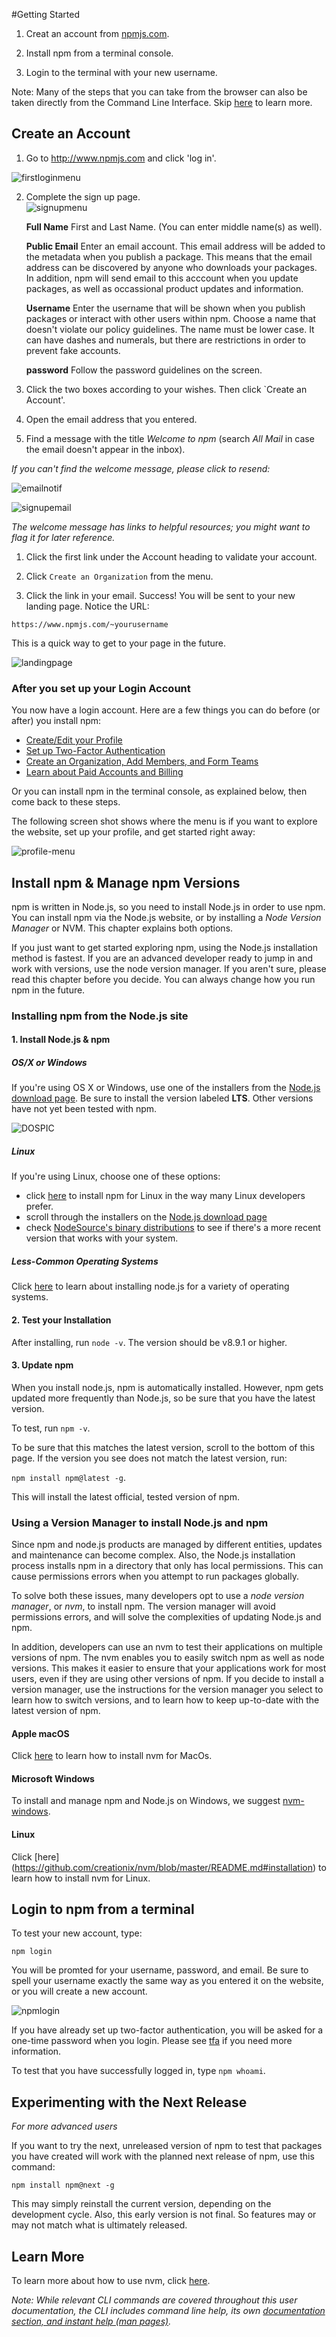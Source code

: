 <!--
title: 02 - How to set up a new npm account & install npm-->

#Getting Started 

1. Creat an account from [npmjs.com](http://www.npmjs.com).

2. Install npm from a terminal console.

3. Login to the terminal with your new username. 

Note: Many of the steps that you can take from the browser can also be taken directly from the Command Line Interface. Skip [here](#Related-CLI-Commands) to learn more. 

## Create an Account

1. Go to http://www.npmjs.com and click 'log in'.

![firstloginmenu](first-screen.png)

2. Complete the sign up page.  
![signupmenu](npm-signup-page-comp.png)

	**Full Name** First and Last Name. (You can enter middle name(s) as well).

	**Public Email** Enter an email account. This email address will be added to the metadata when you publish a package. This means that the email address can be discovered by anyone who downloads your packages. In addition, npm will send email to this acccount when you update packages, as well as occassional product updates and information.   

	**Username** Enter the username that will be shown when you publish packages or interact with other users within npm. Choose a name that doesn't violate our policy guidelines. The name must be lower case. It can have dashes and numerals, but there are restrictions in order to prevent fake accounts. 

	**password** Follow the password guidelines on the screen.

3. Click the two boxes according to your wishes. Then click `Create an Account'. 

4. Open the email address that you entered.  

5. Find a message with the title  _Welcome to npm_ (search _All Mail_ in case the email doesn't appear in the inbox).

_If you can't find the welcome message, please click to resend:_  

 ![emailnotif](email-notif.png)

![signupemail](welcome-letter-snippet.png)

_The welcome message has links to helpful resources; you might want to flag it for later reference._ 

1.  Click the first link under the Account heading to validate your account.
 
1.  Click `Create an Organization` from the menu.
 
5. Click the link in your email. Success!  You will be sent to your new landing page. Notice the URL:

`https://www.npmjs.com/~yourusername`

This is a quick way to get to your page in the future.

 ![landingpage](first-page-b4-setup.png)

### After you set up your Login Account

You now have a login account. Here are a few things you can do before (or after) you install npm:

* [Create/Edit your Profile](https://docs.npmjs.com/getting-started/modifying_your_profile_from_command_line)
* [Set up Two-Factor Authentication](https://docs.npmjs.com/getting-started/using-two-factor-authentication)
* [Create an Organization, Add Members, and Form Teams](https://www.npmjs.com/docs/orgs/)
* [Learn about Paid Accounts and Billing](https://www.npmjs.com/docs/orgs/managing-package-access.html)

Or you can install npm in the terminal console, as explained below, then come back to these steps. 

The following screen shot shows where the menu is if you want to explore the website, set up your profile, and get started right away:

![profile-menu](profile-menu.png)

## Install npm & Manage npm Versions

npm is written in Node.js, so you need to install Node.js in order to use npm. You can install npm via the Node.js website, or by installing a _Node Version Manager_ or NVM. This chapter explains both options. 

If you just want to get started exploring npm, using the Node.js installation method is fastest. If you are an advanced developer ready to jump in and work with versions, use the node version manager. If you aren't sure, please read this chapter before you decide. You can always change how you run npm in the future. 

### Installing npm from the Node.js site

#### 1. Install Node.js & npm

##### OS/X or Windows

If you're using OS X or Windows, use one of the installers from the [Node.js download page](https://nodejs.org/en/download/). Be sure to install the version labeled **LTS**. Other versions have not yet been tested with npm. 

![DOSPIC](win-installing-node-lts.png)
	
##### Linux

If you're using Linux, choose one of these options:
* click [here](https://nodejs.org/en/download/package-manager/) to install npm for Linux in the way many Linux developers prefer.
* scroll through the installers on the [Node.js download page](https://nodejs.org/en/download/)
* check [NodeSource's binary distributions](https://github.com/nodesource/distributions) to see if there's a more recent version that works with your system. 

##### Less-Common Operating Systems

Click [here](https://nodejs.org/en/download/package-manager/) to learn about installing node.js for a variety of operating systems. 

#### 2. Test your Installation 
	
After installing, run `node -v`. The version should be v8.9.1 or higher.

#### 3. Update npm

When you install node.js, npm is automatically installed. However, npm gets updated more frequently than Node.js, so be sure that you have the latest version.

To test,  run `npm -v`. 

To be sure that this matches the latest version, scroll to the bottom of this page.  If the version you see does not match the latest version, run:

`npm install npm@latest -g`.

This will install the latest official, tested version of npm. 

### Using a Version Manager to install Node.js and npm

Since npm and node.js products are managed by different entities, updates and maintenance can become complex. Also, the Node.js installation process installs npm in a directory that only has local permissions. This can cause permissions errors when you attempt to run packages globally. 

To solve both these issues, many developers opt to use a *node version manager*, or *nvm*, to install npm. The version manager will avoid permissions errors, and will solve the complexities of updating Node.js and npm. 

In addition, developers can use an nvm to test their applications on multiple versions of npm. The nvm enables you to easily switch npm as well as node versions. This makes it easier to ensure that your applications work for most users, even if they are using other versions of npm. If you decide to install a version manager, use the instructions for the version manager you select to learn how to switch versions, and to learn how to keep up-to-date with the latest version of npm. 

#### Apple macOS 

Click [here](https://github.com/creationix/nvm/blob/master/README.md#installation) to learn how to install nvm for MacOs.  

#### Microsoft Windows 
 
To install and manage npm and Node.js on Windows, we suggest [nvm-windows](https://github.com/coreybutler/nvm-windows).

#### Linux 

Click [here] (https://github.com/creationix/nvm/blob/master/README.md#installation) to learn how to install nvm for Linux.

## Login to npm from a terminal 

To test your new account, type:

`npm login`

You will be promted for your username, password, and email. Be sure to spell your username exactly the same way as you entered it on the website, or you will create a new account. 

![npmlogin](npm-login.png)

If you have already set up two-factor authentication, you will be asked for a one-time password when you login. Please see [tfa](https://docs.npmjs.com/getting-started/using-two-factor-authentication) if you need more information.

To test that you have successfully logged in, type `npm whoami`.

## Experimenting with the Next Release 

*For more advanced users*

If you want to try the next, unreleased version of npm to test that packages you have created will work with the planned next release of npm, use this command:

`npm install npm@next -g`

This may simply reinstall the current version, depending on the development cycle. Also, this early version is not final. So features may or may not match what is ultimately released.   

## Learn More

To learn more about how to use nvm, click [here](https://github.com/creationix/nvm/blob/master/README.md#usage).

_Note: While relevant CLI commands are covered throughout this user documentation, the CLI includes command line help, its own [documentation section, and instant help (man pages)](https://docs.npmjs.com/cli/help)._